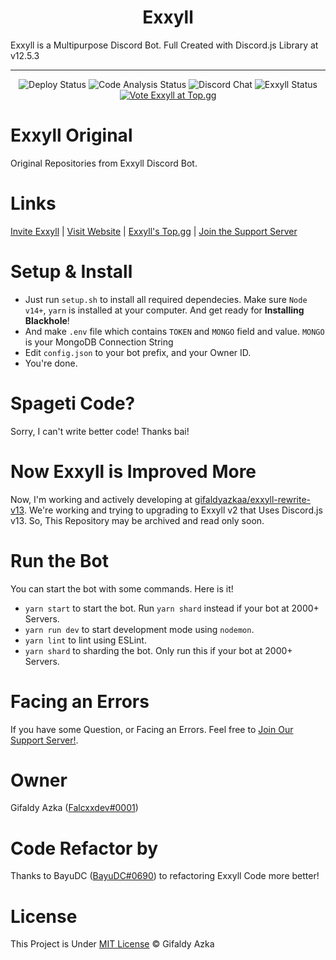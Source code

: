 <h1 align="center">Exxyll</h1>
Exxyll is a Multipurpose Discord Bot. Full Created with Discord.js Library at v12.5.3

<hr>
<div align="center">
  <img src="https://github.com/gifaldyazkaa/exxyll-origin/actions/workflows/deploy.yml/badge.svg" alt="Deploy Status" />
  <img src="https://github.com/gifaldyazkaa/exxyll-origin/actions/workflows/analysis.yml/badge.svg" alt="Code Analysis Status">
  <img src="https://img.shields.io/discord/849130218975526922?logo=discord" alt="Discord Chat" />
  <img src="https://top.gg/api/widget/status/848232775798226996.svg" alt="Exxyll Status" />
  <br />
  <a href="https://top.gg/bot/848232775798226996">
    <img src="https://top.gg/api/widget/848232775798226996.svg" alt="Vote Exxyll at Top.gg" />
  </a>
</div>

# Exxyll Original

Original Repositories from Exxyll Discord Bot.

# Links

[Invite Exxyll](https://discord.com/oauth2/authorize?client_id=848232775798226996&permissions=1077226614&scope=bot) | [Visit Website](https://exxyll.github.io) | [Exxyll's Top.gg](https://top.gg/bot/848232775798226996) | [Join the Support Server](https://discord.gg/j2MfuWySfD)

# Setup & Install

- Just run `setup.sh` to install all required dependecies. Make sure `Node v14+`, `yarn` is installed at your computer. And get ready for **Installing Blackhole**!
- And make `.env` file which contains `TOKEN` and `MONGO` field and value. `MONGO` is your MongoDB Connection String
- Edit `config.json` to your bot prefix, and your Owner ID.
- You're done.

# Spageti Code?

Sorry, I can't write better code! Thanks bai!

# Now Exxyll is Improved More

Now, I'm working and actively developing at [gifaldyazkaa/exxyll-rewrite-v13](https://github.com/gifaldyazka/exxyll-rewrite-v13). We're working and trying to upgrading to Exxyll v2 that Uses Discord.js v13. So, This Repository may be archived and read only soon.

# Run the Bot

You can start the bot with some commands. Here is it!

- `yarn start` to start the bot. Run `yarn shard` instead if your bot at 2000+ Servers.
- `yarn run dev` to start development mode using `nodemon`.
- `yarn lint` to lint using ESLint.
- `yarn shard` to sharding the bot. Only run this if your bot at 2000+ Servers.

# Facing an Errors

If you have some Question, or Facing an Errors. Feel free to [Join Our Support Server!](https://discord.gg/j2MfuWySfD).

# Owner

Gifaldy Azka ([Falcxxdev#0001](https://discord.com/users/788260234409672754))

# Code Refactor by

Thanks to BayuDC ([BayuDC#0690](https://discord.com/users/704845945325748354)) to refactoring Exxyll Code more better!

# License

This Project is Under [MIT License](https://github.com/gifaldyazkaa/exxyll-origin/blob/master/LICENSE) &copy; Gifaldy Azka
